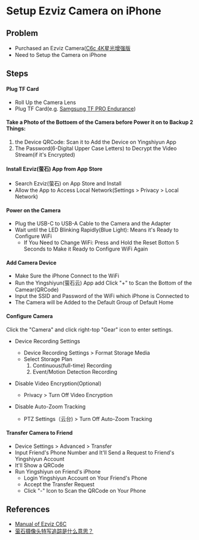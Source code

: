 # Setup Ezviz Camera on iPhone

## Problem
* Purchased an Ezviz Camera([C6c 4K星光增强版](https://item.jd.com/100072112653.html)
* Need to Setup the Camera on iPhone

## Steps
#### Plug TF Card
* Roll Up the Camera Lens
* Plug TF Card(e.g. [Samgsung TF PRO Endurance](https://item.jd.com/100025277361.html))

#### Take a Photo of the Bottoem of the Camera before Power it on to Backup 2 Things:
1. the Device QRCode: Scan it to Add the Device on Yingshiyun App
2. The Password(6-Digital Upper Case Letters) to Decrypt the Video Stream(if it's Encrypted)

#### Install Ezviz(萤石) App from App Store
* Search Ezviz(萤石) on App Store and Install
* Allow the App to Access Local Network(Settings > Privacy > Local Network)

#### Power on the Camera
* Plug the USB-C to USB-A Cable to the Camera and the Adapter
* Wait until the LED Blinking Rapidly(Blue Light): Means it's Ready to Configure WiFi
  * If You Need to Change WiFi: Press and Hold the Reset Botton 5 Seconds to Make it Ready to Configure WiFi Again

#### Add Camera Device
* Make Sure the iPhone Connect to the WiFi
* Run the Yingshiyun(萤石云) App add Click "+" to Scan the Bottom of the Camear(QRCode)
* Input the SSID and Password of the WiFi which iPhone is Connected to
* The Camera will be Added to the Default Group of Default Home

#### Configure Camera
Click the "Camera" and click right-top "Gear" icon to enter settings.

* Device Recording Settings
  * Device Recording Settings > Format Storage Media
  * Select Storage Plan
    1. Continuous(full-time) Recording
    2. Event/Motion Detection Recording

* Disable Video Encryption(Optional)
  * Privacy > Turn Off Video Encryption

* Disable Auto-Zoom Tracking
  * PTZ Settings（云台) > Turn Off Auto-Zoom Tracking

#### Transfer Camera to Friend
* Device Settings > Advanced > Transfer
* Input Friend's Phone Number and It'll Send a Request to Friend's Yingshiyun Account
* It'll Show a QRCode
* Run Yingshiyun on Friend's iPhone
  * Login Yingshiyun Account on Your Friend's Phone
  * Accept the Transfer Request
  * Click "-" Icon to Scan the QRCode on Your Phone

## References
* [Manual of Ezviz C6C](https://mfs.ezvizlife.com/C6_User%20Manual_EN(V1.0.0).pdf?ver=87945)
* [萤石摄像头特写追踪是什么意思？](https://www.douyin.com/video/7245476850321968443)
